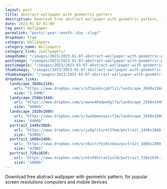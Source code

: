 ```yaml
---
layout: post
title: Abstract wallpaper with geometric pattern
description: Download free abstract wallpaper with geometric pattern, for popular screen resolutions, aesthetic backgrounds, 4k, 2k, FHD and modern mobile smartphones
date: 2023-01-07 01:00 
tag_post: Wallpaper
permalink: "posts/:year-:month-:day-:slug/"
dropdown: true
category: Wallpapers
category_name: Wallpapers
category_link: /wallpapers/
imagehome: "/images/2023/2023-01-07-abstract-wallpaper-with-geometric-pattern/imagehome.jpg"
postimage: "/images/2023/2023-01-07-abstract-wallpaper-with-geometric-pattern/post-image.jpg"
postimage2x: "/images/2023/2023-01-07-abstract-wallpaper-with-geometric-pattern/post-image2x.jpg"
thumbimage: "/images/2023/2023-01-07-abstract-wallpaper-with-geometric-pattern/post-thumb.jpg"
thumbimage2x: "/images/2023/2023-01-07-abstract-wallpaper-with-geometric-pattern/post-thumb2x.jpg"
dropdown_links:
  landscape_3840x2160:
    url: "https://www.dropbox.com/s/af2qcm4scpb7lil/landscape_3840x2160.jpg?dl=1"
    size: "1.68Mb"
  landscape_2560x1440:
    url: "https://www.dropbox.com/s/wwxe40adpe0glfa/landscape_2560x1440.jpg?dl=1"
    size: "900Kb"
  landscape_1920x1080:
    url: "https://www.dropbox.com/s/3wxbmeonspccf1m/landscape_1920x1080.jpg?dl=1"
    size: "446Kb"
  portrait_1440x3088:
    url: "https://www.dropbox.com/s/ju4glsturml5fmd/portrait_1440x3088.jpg?dl=1"
    size: "930Kb"
  portrait_1080x2400:
    url: "https://www.dropbox.com/s/v6isrzfej6xzdao/portrait_1080x2400.jpg?dl=1"
    size: "439Kb"
  portrait_720x1650:
    url: "https://www.dropbox.com/s/e5s695xlantyul0/portrait_720x1650.jpg?dl=1"
    size: "188Kb"
---
```

<p>Download free abstract wallpaper with geometric pattern, for popular screen resolutions computers and mobile devices</p>